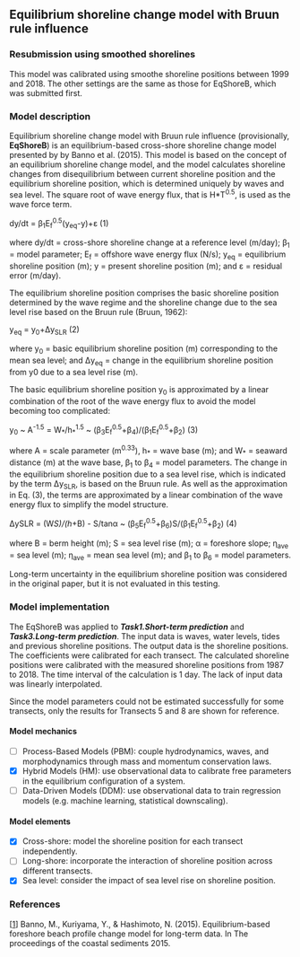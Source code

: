 ## Equilibrium shoreline change model with Bruun rule influence
### Resubmission using smoothed shorelines
This model was calibrated using smoothe shoreline positions between 1999 and 2018. The other settings are the same as those for EqShoreB, which was submitted first.

### Model description
Equilibrium shoreline change model with Bruun rule influence (provisionally, **EqShoreB**) is an equilibrium-based cross-shore shoreline change model presented by by Banno et al. (2015). This model is based on the concept of an equilibrium shoreline change model, and the model calculates shoreline changes from disequilibrium between current shoreline position and the equilibrium shoreline position, which is determined uniquely by waves and sea level. The square root of wave energy flux, that is H*T<sup>0.5</sup>, is used as the wave force term.

dy/dt = β<sub>1</sub>E<sub>f</sub><sup>0.5</sup>(y<sub>eq</sub>-y)+ε (1)

where dy/dt = cross-shore shoreline change at a reference level (m/day); β<sub>1</sub> = model parameter; E<sub>f</sub> = offshore wave energy flux (N/s); y<sub>eq</sub> = equilibrium shoreline position (m); y = present shoreline position (m); and ε = residual error (m/day).

The equilibrium shoreline position comprises the basic shoreline position determined by the wave regime and the shoreline change due to the sea level rise based on the Bruun rule (Bruun, 1962):

y<sub>eq</sub> = y<sub>0</sub>+Δy<sub>SLR</sub>   (2)

where y<sub>0</sub> = basic equilibrium shoreline position (m) corresponding to the mean sea level; and Δy<sub>eq</sub> = change in the equilibrium shoreline position from y0 due to a sea level rise (m).

The basic equilibrium shoreline position y<sub>0</sub> is approximated by a linear combination of the root of the wave energy flux to avoid the model becoming too complicated:

y<sub>0</sub> ~ A<sup>-1.5</sup> = W<sub>\*</sub>/h<sub>\*</sub><sup>1.5</sup> ~ (β<sub>3</sub>E<sub>f</sub><sup>0.5</sup>+β<sub>4</sub>)/(β<sub>1</sub>E<sub>f</sub><sup>0.5</sup>+β<sub>2</sub>)   (3)

where A = scale parameter (m<sup>0.33</sup>), h<sub>\*</sub> = wave base (m); and W<sub>*</sub> = seaward distance (m) at the wave base, β<sub>1</sub> to β<sub>4</sub> = model parameters. 
The change in the equilibrium shoreline position due to a sea level rise, which is indicated by the term Δy<sub>SLR</sub>, is based on the Bruun rule. As well as the approximation in Eq. (3), the terms are approximated by a linear combination of the wave energy flux to simplify the model structure.

ΔySLR = (W*S)/(h*+B) - S/tanα ~ (β<sub>5</sub>E<sub>f</sub><sup>0.5</sup>+β<sub>6</sub>)S/(β<sub>1</sub>E<sub>f</sub><sup>0.5</sup>+β<sub>2</sub>)   (4)

where B = berm height (m); S = sea level rise (m); α = foreshore slope; η<sub>ave</sub> = sea level (m); η<sub>ave</sub> = mean sea level (m); and β<sub>1</sub> to β<sub>6</sub> = model parameters.

Long-term uncertainty in the equilibrium shoreline position was considered in the original paper, but it is not evaluated in this testing.

### Model implementation

The EqShoreB was applied to ***Task1.Short-term prediction*** and ***Task3.Long-term prediction***. The input data is waves, water levels, tides and previous shoreline positions. The output data is the shoreline positions. The coefficients were calibrated for each transect. The calculated shoreline positions were calibrated with the measured shoreline positions from 1987 to 2018. The time interval of the calculation is 1 day. The lack of input data was linearly interpolated.

Since the model parameters could not be estimated successfully for some transects, only the results for Transects 5 and 8 are shown for reference.

#### Model mechanics
- [ ] Process-Based Models (PBM): couple hydrodynamics, waves, and morphodynamics through mass and momentum conservation laws.
- [x] Hybrid Models (HM): use observational data to calibrate free parameters in the equilibrium configuration of a system.
- [ ] Data-Driven Models (DDM): use observational data to train regression models (e.g. machine learning, statistical downscaling).
#### Model elements
- [x] Cross-shore: model the shoreline position for each transect independently.
- [ ] Long-shore: incorporate the interaction of shoreline position across different transects.
- [x] Sea level: consider the impact of sea level rise on shoreline position.

### References
[[1]()]
Banno, M., Kuriyama, Y., & Hashimoto, N. (2015). Equilibrium-based foreshore beach profile change model for long-term data. In The proceedings of the coastal sediments 2015.
